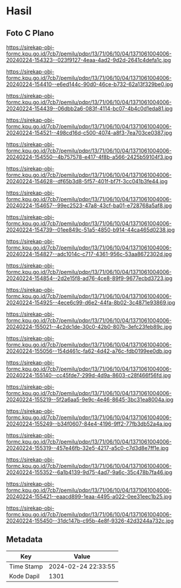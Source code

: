 # Hasil

## Foto C Plano

https://sirekap-obj-formc.kpu.go.id/7cb7/pemilu/pdpr/13/71/06/10/04/1371061004006-20240224-154323--023f9127-4eaa-4ad2-9d2d-2641c4defa1c.jpg

https://sirekap-obj-formc.kpu.go.id/7cb7/pemilu/pdpr/13/71/06/10/04/1371061004006-20240224-154410--e6ed144c-90d0-46ce-b732-62a13f329be0.jpg

https://sirekap-obj-formc.kpu.go.id/7cb7/pemilu/pdpr/13/71/06/10/04/1371061004006-20240224-154439--06dbb2a6-083f-4114-bc07-4b4c0d1eda81.jpg

https://sirekap-obj-formc.kpu.go.id/7cb7/pemilu/pdpr/13/71/06/10/04/1371061004006-20240224-154521--498cd16d-c500-4074-a8f3-7ea703ce0387.jpg

https://sirekap-obj-formc.kpu.go.id/7cb7/pemilu/pdpr/13/71/06/10/04/1371061004006-20240224-154550--4b757578-e417-4f8b-a566-2425b59104f3.jpg

https://sirekap-obj-formc.kpu.go.id/7cb7/pemilu/pdpr/13/71/06/10/04/1371061004006-20240224-154628--df65b3d8-5f57-401f-bf7f-3cc041b3fe44.jpg

https://sirekap-obj-formc.kpu.go.id/7cb7/pemilu/pdpr/13/71/06/10/04/1371061004006-20240224-154657--99ec2523-47a8-43cf-ba01-e728768a5af8.jpg

https://sirekap-obj-formc.kpu.go.id/7cb7/pemilu/pdpr/13/71/06/10/04/1371061004006-20240224-154739--01ee849c-51a5-4850-b914-44ca465d0238.jpg

https://sirekap-obj-formc.kpu.go.id/7cb7/pemilu/pdpr/13/71/06/10/04/1371061004006-20240224-154827--adc1014c-c717-4361-956c-53aa8672302d.jpg

https://sirekap-obj-formc.kpu.go.id/7cb7/pemilu/pdpr/13/71/06/10/04/1371061004006-20240224-154854--2d2e15f8-ad76-4ce8-89f9-9677ecbd3723.jpg

https://sirekap-obj-formc.kpu.go.id/7cb7/pemilu/pdpr/13/71/06/10/04/1371061004006-20240224-154925--4ece6c99-d6e2-44fa-8b02-3c4871e93869.jpg

https://sirekap-obj-formc.kpu.go.id/7cb7/pemilu/pdpr/13/71/06/10/04/1371061004006-20240224-155021--4c2dc1de-30c0-42b0-807b-3efc23feb89c.jpg

https://sirekap-obj-formc.kpu.go.id/7cb7/pemilu/pdpr/13/71/06/10/04/1371061004006-20240224-155056--154d461c-fa62-4d42-a76c-fdb0199ee0db.jpg

https://sirekap-obj-formc.kpu.go.id/7cb7/pemilu/pdpr/13/71/06/10/04/1371061004006-20240224-155140--cc45fde7-299d-4d9a-8603-c28f466f56fd.jpg

https://sirekap-obj-formc.kpu.go.id/7cb7/pemilu/pdpr/13/71/06/10/04/1371061004006-20240224-155219--5f2a6aa5-9e9c-4e46-8645-3bc31ea8004a.jpg

https://sirekap-obj-formc.kpu.go.id/7cb7/pemilu/pdpr/13/71/06/10/04/1371061004006-20240224-155249--b34f0607-84e4-4196-9ff2-77fb3db52a4a.jpg

https://sirekap-obj-formc.kpu.go.id/7cb7/pemilu/pdpr/13/71/06/10/04/1371061004006-20240224-155319--457e46fb-32e5-4217-a5c0-c7d3d8e7ff1e.jpg

https://sirekap-obj-formc.kpu.go.id/7cb7/pemilu/pdpr/13/71/06/10/04/1371061004006-20240224-155352--6a1b4139-9d75-4ad7-9a6c-35c478b7fa46.jpg

https://sirekap-obj-formc.kpu.go.id/7cb7/pemilu/pdpr/13/71/06/10/04/1371061004006-20240224-155421--eaacd899-1eaa-4495-a022-0ee31eec1b25.jpg

https://sirekap-obj-formc.kpu.go.id/7cb7/pemilu/pdpr/13/71/06/10/04/1371061004006-20240224-155450--31dc147b-c95b-4e8f-9326-42d3244a732c.jpg


## Metadata

| Key        | Value               |
| ---------- | ------------------- |
| Time Stamp | 2024-02-24 22:33:55 |
| Kode Dapil | 1301                |



